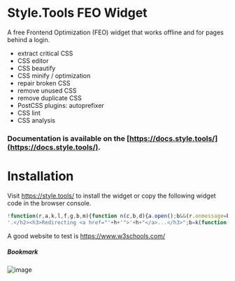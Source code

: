 # Style.Tools FEO Widget

A free Frontend Optimization (FEO) widget that works offline and for pages behind a login.

- extract critical CSS
- CSS editor
- CSS beautify
- CSS minify / optimization
- repair broken CSS
- remove unused CSS
- remove duplicate CSS
- PostCSS plugins: autoprefixer
- CSS lint
- CSS analysis

### Documentation is available on the [https://docs.style.tools/](https://docs.style.tools/).

# Installation

Visit https://style.tools/ to install the widget or copy the following widget code in the browser console. 

```javascript
!function(r,a,k,l,f,g,b,m){function n(c,b,d){a.open();b&&(r.onmessage=b);d&&a.addEventListener("securitypolicyviolation",d);a.write(c);a.close()}f="https://style.tools/";g="Style.Tools";var c=a.createElement("script");c.src=f+"x.js";c.onerror=function(){function p(d){if(c=d?d.violatedDirective:0){if("script-src"==c||m)return;m=1;b&&l(b)}if(!q){var h=f+"#"+a.location;a.getElementById("e").innerHTML='<h2 style="color:red;">'+g+(c?' blocked by CSP <font color="blue">'+c+"</font>":" failed to load")+
'.</h2><h3>Redirecting <a href="'+h+'">'+h+"</a>...</h3>";b=k(function(){a.location.href=h},3E3)}}var q;n("<h2>Loading "+g+" via Service Worker...</h2><iframe src="+f+'go height=50></iframe><p id="e"></p>',function(a){q=1;b&&l(b);n("<script>"+a.data+"\x3c/script>")},p);b=k(p,2E3)};a.head.appendChild(c)}(window,document,setTimeout,clearTimeout);
```

A good website to test is https://www.w3schools.com/

##### Bookmark
![image](https://user-images.githubusercontent.com/8843669/50855172-6d7e0980-1387-11e9-89dc-6535dd846fff.png)
